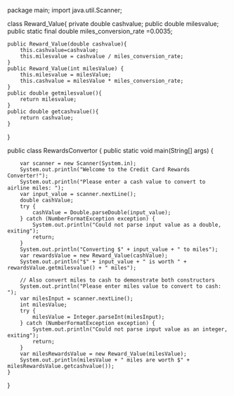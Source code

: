 package main;
import java.util.Scanner;

class Reward_Value{
	private double cashvalue;
	public double milesvalue;
	public static final double miles_conversion_rate =0.0035;
	
	public Reward_Value(double cashvalue){
		this.cashvalue=cashvalue;
		this.milesvalue = cashvalue / miles_conversion_rate;
    }
	public Reward_Value(int milesValue) {
        this.milesvalue = milesValue;
        this.cashvalue = milesValue * miles_conversion_rate;
    }
	public double getmilesvalue(){
		return milesvalue;
	}
	public double getcashvalue(){
		return cashvalue;
	}
	
	
}

public class RewardsConvertor {
    public static void main(String[] args) {
    	
        var scanner = new Scanner(System.in);
        System.out.println("Welcome to the Credit Card Rewards Converter!");
        System.out.println("Please enter a cash value to convert to airline miles: ");
        var input_value = scanner.nextLine();
        double cashValue;
        try {
            cashValue = Double.parseDouble(input_value);
        } catch (NumberFormatException exception) {
            System.out.println("Could not parse input value as a double, exiting");
            return;
        }
        System.out.println("Converting $" + input_value + " to miles");
        var rewardsValue = new Reward_Value(cashValue);
        System.out.println("$" + input_value + " is worth " + rewardsValue.getmilesvalue() + " miles");

        // Also convert miles to cash to demonstrate both constructors
        System.out.println("Please enter miles value to convert to cash: ");
        var milesInput = scanner.nextLine();
        int milesValue;
        try {
            milesValue = Integer.parseInt(milesInput);
        } catch (NumberFormatException exception) {
            System.out.println("Could not parse input value as an integer, exiting");
            return;
        }
        var milesRewardsValue = new Reward_Value(milesValue);
        System.out.println(milesValue + " miles are worth $" + milesRewardsValue.getcashvalue());
    }
}





